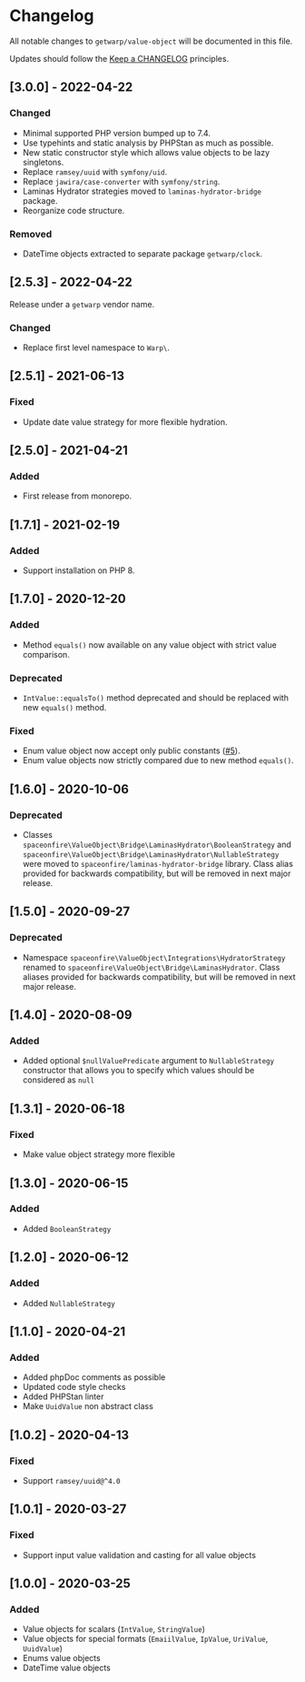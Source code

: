 # Changelog

All notable changes to `getwarp/value-object` will be documented in this file.

Updates should follow the [Keep a CHANGELOG](http://keepachangelog.com/) principles.

## [3.0.0] - 2022-04-22

### Changed

- Minimal supported PHP version bumped up to 7.4.
- Use typehints and static analysis by PHPStan as much as possible.
- New static constructor style which allows value objects to be lazy singletons.
- Replace `ramsey/uuid` with `symfony/uid`.
- Replace `jawira/case-converter` with `symfony/string`.
- Laminas Hydrator strategies moved to `laminas-hydrator-bridge` package.
- Reorganize code structure.

### Removed

- DateTime objects extracted to separate package `getwarp/clock`.

## [2.5.3] - 2022-04-22

Release under a `getwarp` vendor name.

### Changed

- Replace first level namespace to `Warp\`.

## [2.5.1] - 2021-06-13

### Fixed

- Update date value strategy for more flexible hydration.

## [2.5.0] - 2021-04-21

### Added

-   First release from monorepo.

## [1.7.1] - 2021-02-19

### Added

-   Support installation on PHP 8.

## [1.7.0] - 2020-12-20

### Added

-   Method `equals()` now available on any value object with strict value comparison.

### Deprecated

-   `IntValue::equalsTo()` method deprecated and should be replaced with new `equals()` method.

### Fixed

-   Enum value object now accept only public constants ([#5](https://github.com/spaceonfire/value-object/issues/5)).
-   Enum value objects now strictly compared due to new method `equals()`.

## [1.6.0] - 2020-10-06

### Deprecated

-   Classes `spaceonfire\ValueObject\Bridge\LaminasHydrator\BooleanStrategy`
    and `spaceonfire\ValueObject\Bridge\LaminasHydrator\NullableStrategy`
    were moved to `spaceonfire/laminas-hydrator-bridge` library. Class alias provided for backwards compatibility, but
    will be removed in next major release.

## [1.5.0] - 2020-09-27

### Deprecated

-   Namespace `spaceonfire\ValueObject\Integrations\HydratorStrategy` renamed
    to `spaceonfire\ValueObject\Bridge\LaminasHydrator`. Class aliases provided for backwards compatibility, but will be
    removed in next major release.

## [1.4.0] - 2020-08-09

### Added

-   Added optional `$nullValuePredicate` argument to `NullableStrategy` constructor that allows you to specify which
    values should be considered as `null`

## [1.3.1] - 2020-06-18

### Fixed

-   Make value object strategy more flexible

## [1.3.0] - 2020-06-15

### Added

-   Added `BooleanStrategy`

## [1.2.0] - 2020-06-12

### Added

-   Added `NullableStrategy`

## [1.1.0] - 2020-04-21

### Added

-   Added phpDoc comments as possible
-   Updated code style checks
-   Added PHPStan linter
-   Make `UuidValue` non abstract class

## [1.0.2] - 2020-04-13

### Fixed

-   Support `ramsey/uuid@^4.0`

## [1.0.1] - 2020-03-27

### Fixed

-   Support input value validation and casting for all value objects

## [1.0.0] - 2020-03-25

### Added

-   Value objects for scalars (`IntValue`, `StringValue`)
-   Value objects for special formats (`EmaiilValue`, `IpValue`, `UriValue`, `UuidValue`)
-   Enums value objects
-   DateTime value objects
